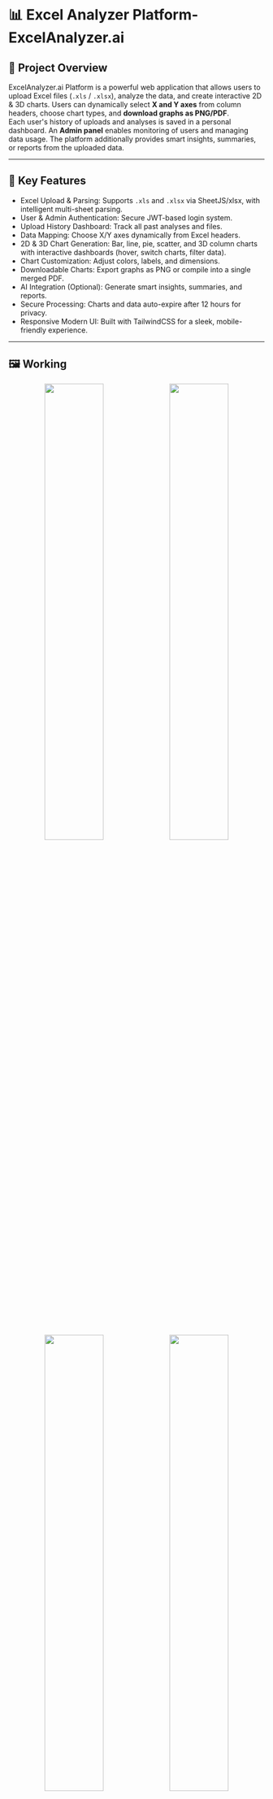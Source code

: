 <h1>📊 Excel Analyzer Platform- ExcelAnalyzer.ai</h1>

## 🧠 Project Overview
ExcelAnalyzer.ai Platform is a powerful web application that allows users to upload Excel files (`.xls` / `.xlsx`), analyze the data, and create interactive 2D & 3D charts.
Users can dynamically select **X and Y axes** from column headers, choose chart types, and **download graphs as PNG/PDF**.  
Each user's history of uploads and analyses is saved in a personal dashboard. An **Admin panel** enables monitoring of users and managing data usage. 
The platform additionally provides smart insights, summaries, or reports from the uploaded data.  

---

## 🚀 Key Features

- Excel Upload & Parsing: Supports `.xls` and `.xlsx` via SheetJS/xlsx, with intelligent multi-sheet parsing.  
- User & Admin Authentication: Secure JWT-based login system.  
- Upload History Dashboard: Track all past analyses and files.  
- Data Mapping: Choose X/Y axes dynamically from Excel headers.  
- 2D & 3D Chart Generation: Bar, line, pie, scatter, and 3D column charts with interactive dashboards (hover, switch charts, filter data).  
- Chart Customization: Adjust colors, labels, and dimensions.  
- Downloadable Charts: Export graphs as PNG or compile into a single merged PDF.  
- AI Integration (Optional): Generate smart insights, summaries, and reports.  
- Secure Processing: Charts and data auto-expire after 12 hours for privacy.  
- Responsive Modern UI: Built with TailwindCSS for a sleek, mobile-friendly experience.  

---

## 🖼 Working

<div align="center">
  <img src="https://github.com/user-attachments/assets/9de558c0-c7b4-416b-b448-400bc7a5541c", width="48%">
  <img src="https://github.com/user-attachments/assets/a903e14a-409e-456c-89b4-f0ff81fcfb8e" width="48%">
</div>

<div align="center">
  <img src="https://github.com/user-attachments/assets/da0b60c0-76f6-427a-bbde-93df03cd720d", width="48%">
  <img src="https://github.com/user-attachments/assets/b944e9dd-9481-4e53-8bdd-734e5faea5e6" width="48%">
</div>

<div align="center">
  <img src="https://github.com/user-attachments/assets/3805f738-b5cf-47a0-befe-23fa0e407082" width="48%">
  <img src="https://github.com/user-attachments/assets/df2225f3-a5b8-4283-842e-6f1e252e5a00" width="48%">
</div>

---

## 🛠 Tech Stack

### 🎨 Frontend
- React.js  
- Redux Toolkit  
- Tailwind CSS  
- Chart.js  
- Three.js  

### ⚙ Backend
- Node.js  
- Express.js  
- MongoDB  
- Multer (file upload)  
- SheetJS / xlsx  

### 🧰 Tools
- Postman (API testing)  
- Git & GitHub (version control)

---

## 🚀 Installation & Setup

### **1. Clone the Repository**
```bash
git clone https://github.com/Aditi-Ethiraj14/ExcelAnalyzer.ai.git
cd ExcelAnalyzer.ai
```

### **2. Configure Environment Variables**
Create a .env file inside the backend folder and add the following:
```bash
MONGO_URL=your_mongodb_connection_string
JWT_SECRET=your_jwt_secret
PORT=5000
```

### **3. Backend Setup**
```bash
cd backend
npm install
npm run dev
```
Backend will now run at http://localhost:5000

### **Frontend Setup**
```bash
cd frontend
npm install
npm run dev
```
Frontend will now run at http://localhost:5173

### **5. Access the Application**

[Working-](https://excelanalyzer.netlify.app/)


---

 ## 🔮 Future Improvements
- Natural Language → Chart (NLP-based visual query interface)
- Email report delivery with PDF attachments
- Scheduler for recurring uploads & auto-analytics
- AI assistant for business insights and suggestions  

---

## 📜 License
This project is licensed under the **MIT License**.
